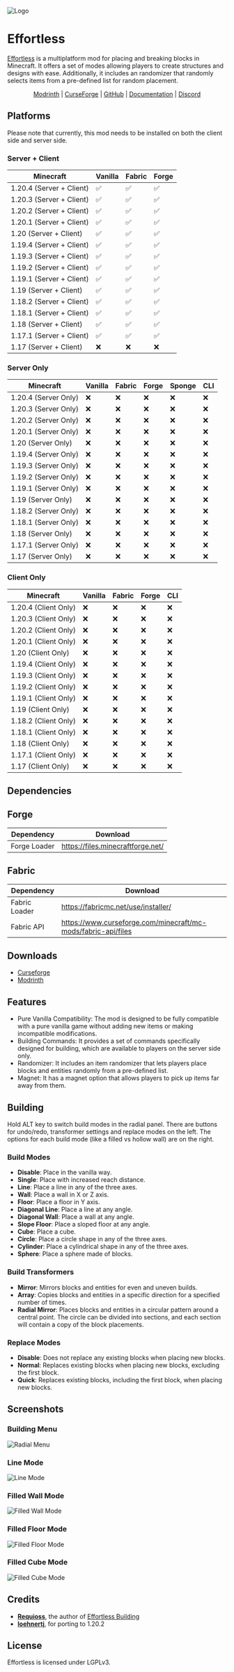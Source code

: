 ![Logo](assets/logo.png)

# Effortless

[Effortless]() is a multiplatform mod for placing and breaking blocks in Minecraft. It offers a set of modes allowing
players to create structures and designs with ease. Additionally, it includes an randomizer that randomly selects items
from a pre-defined list for random placement.


<div style="text-align: center">
    <a href="https://modrinth.com/mod/effortless">Modrinth</a>
    <span> | </span>
    <a href="https://www.curseforge.com/minecraft/mc-mods/effortless">CurseForge</a>
    <span> | </span>
    <a href="https://github.com/huskcasaca/effortless">GitHub</a>
    <span> | </span>
    <a href="https://github.com/huskcasaca/effortless/wiki">Documentation</a>
    <span> | </span>
    <a href="https://discord.com/invite">Discord</a>
</div>

## Platforms

Please note that currently, this mod needs to be installed on both the client side and server side.

### Server + Client

| Minecraft                | Vanilla | Fabric | Forge |
|--------------------------|---------|--------|-------|
| 1.20.4 (Server + Client) | ✅       | ✅      | ✅     |
| 1.20.3 (Server + Client) | ✅       | ✅      | ✅     |
| 1.20.2 (Server + Client) | ✅       | ✅      | ✅     |
| 1.20.1 (Server + Client) | ✅       | ✅      | ✅     |
| 1.20 (Server + Client)   | ✅       | ✅      | ✅     |
| 1.19.4 (Server + Client) | ✅       | ✅      | ✅     |
| 1.19.3 (Server + Client) | ✅       | ✅      | ✅     |
| 1.19.2 (Server + Client) | ✅       | ✅      | ✅     |
| 1.19.1 (Server + Client) | ✅       | ✅      | ✅     |
| 1.19 (Server + Client)   | ✅       | ✅      | ✅     |
| 1.18.2 (Server + Client) | ✅       | ✅      | ✅     |
| 1.18.1 (Server + Client) | ✅       | ✅      | ✅     |
| 1.18 (Server + Client)   | ✅       | ✅      | ✅     |
| 1.17.1 (Server + Client) | ✅       | ✅      | ✅     |
| 1.17 (Server + Client)   | ❌       | ❌      | ❌     |

### Server Only

| Minecraft            | Vanilla | Fabric | Forge | Sponge | CLI |
|----------------------|---------|--------|-------|--------|-----|
| 1.20.4 (Server Only) | ❌       | ❌      | ❌     | ❌      | ❌   |
| 1.20.3 (Server Only) | ❌       | ❌      | ❌     | ❌      | ❌   |
| 1.20.2 (Server Only) | ❌       | ❌      | ❌     | ❌      | ❌   |
| 1.20.1 (Server Only) | ❌       | ❌      | ❌     | ❌      | ❌   |
| 1.20 (Server Only)   | ❌       | ❌      | ❌     | ❌      | ❌   |
| 1.19.4 (Server Only) | ❌       | ❌      | ❌     | ❌      | ❌   |
| 1.19.3 (Server Only) | ❌       | ❌      | ❌     | ❌      | ❌   |
| 1.19.2 (Server Only) | ❌       | ❌      | ❌     | ❌      | ❌   |
| 1.19.1 (Server Only) | ❌       | ❌      | ❌     | ❌      | ❌   |
| 1.19 (Server Only)   | ❌       | ❌      | ❌     | ❌      | ❌   |
| 1.18.2 (Server Only) | ❌       | ❌      | ❌     | ❌      | ❌   |
| 1.18.1 (Server Only) | ❌       | ❌      | ❌     | ❌      | ❌   |
| 1.18 (Server Only)   | ❌       | ❌      | ❌     | ❌      | ❌   |
| 1.17.1 (Server Only) | ❌       | ❌      | ❌     | ❌      | ❌   |
| 1.17 (Server Only)   | ❌       | ❌      | ❌     | ❌      | ❌   |

### Client Only

| Minecraft            | Vanilla | Fabric | Forge | CLI |
|----------------------|---------|--------|-------|-----|
| 1.20.4 (Client Only) | ❌       | ❌      | ❌     | ❌   |
| 1.20.3 (Client Only) | ❌       | ❌      | ❌     | ❌   |
| 1.20.2 (Client Only) | ❌       | ❌      | ❌     | ❌   |
| 1.20.1 (Client Only) | ❌       | ❌      | ❌     | ❌   |
| 1.20 (Client Only)   | ❌       | ❌      | ❌     | ❌   |
| 1.19.4 (Client Only) | ❌       | ❌      | ❌     | ❌   |
| 1.19.3 (Client Only) | ❌       | ❌      | ❌     | ❌   |
| 1.19.2 (Client Only) | ❌       | ❌      | ❌     | ❌   |
| 1.19.1 (Client Only) | ❌       | ❌      | ❌     | ❌   |
| 1.19 (Client Only)   | ❌       | ❌      | ❌     | ❌   |
| 1.18.2 (Client Only) | ❌       | ❌      | ❌     | ❌   |
| 1.18.1 (Client Only) | ❌       | ❌      | ❌     | ❌   |
| 1.18 (Client Only)   | ❌       | ❌      | ❌     | ❌   |
| 1.17.1 (Client Only) | ❌       | ❌      | ❌     | ❌   |
| 1.17 (Client Only)   | ❌       | ❌      | ❌     | ❌   |

## Dependencies

## Forge

| Dependency   | Download                          |
|--------------|-----------------------------------|
| Forge Loader | https://files.minecraftforge.net/ |

## Fabric

| Dependency    | Download                                                      |
|---------------|---------------------------------------------------------------|
| Fabric Loader | https://fabricmc.net/use/installer/                           |
| Fabric API    | https://www.curseforge.com/minecraft/mc-mods/fabric-api/files |

## Downloads

- [Curseforge](https://www.curseforge.com/minecraft/mc-mods/effortless)
- [Modrinth](https://modrinth.com/mod/effortless)

## Features

- Pure Vanilla Compatibility: The mod is designed to be fully compatible with a pure vanilla game without adding new
  items or making incompatible modifications.
- Building Commands: It provides a set of commands specifically designed for building, which are available to players on
  the server side only.
- Randomizer: It includes an item randomizer that lets players place blocks and entities randomly from a pre-defined
  list.
- Magnet: It has a magnet option that allows players to pick up items far away from them.

## Building

Hold ALT key to switch build modes in the radial panel. There are buttons for undo/redo, transformer settings and
replace modes on the left. The options for each build mode (like a filled vs hollow wall) are on the right.

### Build Modes

- **Disable**: Place in the vanilla way.
- **Single**: Place with increased reach distance.
- **Line**: Place a line in any of the three axes.
- **Wall**: Place a wall in X or Z axis.
- **Floor**: Place a floor in Y axis.
- **Diagonal Line**: Place a line at any angle.
- **Diagonal Wall**: Place a wall at any angle.
- **Slope Floor**: Place a sloped floor at any angle.
- **Cube**: Place a cube.
- **Circle**: Place a circle shape in any of the three axes.
- **Cylinder**: Place a cylindrical shape in any of the three axes.
- **Sphere**: Place a sphere made of blocks.

### Build Transformers

- **Mirror**: Mirrors blocks and entities for even and uneven builds.
- **Array**: Copies blocks and entities in a specific direction for a specified number of times.
- **Radial Mirror**: Places blocks and entities in a circular pattern around a central point. The circle can be divided
  into sections, and each section will contain a copy of the block placements.

### Replace Modes

- **Disable**: Does not replace any existing blocks when placing new blocks.
- **Normal**: Replaces existing blocks when placing new blocks, excluding the first block.
- **Quick**: Replaces existing blocks, including the first block, when placing new blocks.

## Screenshots

### Building Menu

![Radial Menu](assets/screenshots/radial_menu.png)

### Line Mode

![Line Mode](assets/screenshots/line_mode.png)

### Filled Wall Mode

![Filled Wall Mode](assets/screenshots/filled_wall_mode.png)

### Filled Floor Mode

![Filled Floor Mode](assets/screenshots/filled_floor_mode.png)

### Filled Cube Mode

![Filled Cube Mode](assets/screenshots/filled_cube_mode.png)

## Credits

* **[Requioss](https://www.curseforge.com/members/requioss)**, the author
  of [Effortless Building](https://www.curseforge.com/minecraft/mc-mods/effortless-building)
* **[loehnertj](https://github.com/loehnertj)**, for porting to 1.20.2

## License

Effortless is licensed under LGPLv3.
